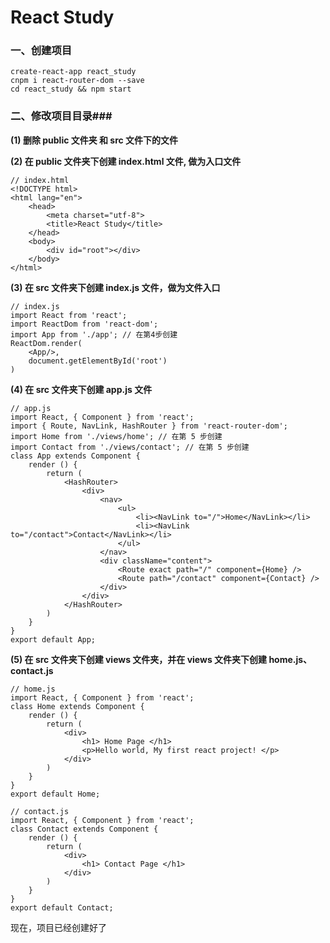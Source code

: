 # React Study #

### 一、创建项目 ###

    create-react-app react_study
    cnpm i react-router-dom --save
    cd react_study && npm start

### 二、修改项目目录###

**(1) 删除 public 文件夹 和 src 文件下的文件**

**(2) 在 public 文件夹下创建 index.html 文件, 做为入口文件**

    // index.html
    <!DOCTYPE html>
    <html lang="en">
		<head>
			<meta charset="utf-8">
			<title>React Study</title>
		</head>
		<body>
			<div id="root"></div>
		</body>
	</html>

**(3) 在 src 文件夹下创建 index.js 文件，做为文件入口**

    // index.js
    import React from 'react';
    import ReactDom from 'react-dom';
    import App from './app'; // 在第4步创建
    ReactDom.render(
		<App/>,
		document.getElementById('root')
    )
  
**(4) 在 src 文件夹下创建 app.js 文件**

    // app.js
    import React, { Component } from 'react';
    import { Route, NavLink, HashRouter } from 'react-router-dom';
    import Home from './views/home'; // 在第 5 步创建
    import Contact from './views/contact'; // 在第 5 步创建
    class App extends Component {
    	render () {
    		return (
				<HashRouter>
					<div>
						<nav>
							<ul>
								<li><NavLink to="/">Home</NavLink></li>
								<li><NavLink to="/contact">Contact</NavLink></li>
							</ul>
						</nav>
						<div className="content">
							<Route exact path="/" component={Home} />
							<Route path="/contact" component={Contact} />
						</div>
					</div>
				</HashRouter>
    		)
    	}
    }
    export default App;

**(5) 在 src 文件夹下创建 views 文件夹，并在 views 文件夹下创建 home.js、contact.js**

	// home.js
	import React, { Component } from 'react';
	class Home extends Component {
		render () {
			return (
				<div>
					<h1> Home Page </h1>
					<p>Hello world, My first react project! </p>
				</div>
			)
		}
	}
	export default Home;

	// contact.js
	import React, { Component } from 'react';
	class Contact extends Component {
		render () {
			return (
				<div>
					<h1> Contact Page </h1>
				</div>
			)
		}
	}
	export default Contact;


  现在，项目已经创建好了
